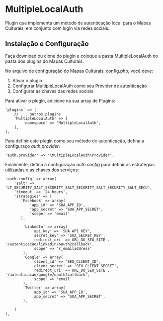 # MultipleLocalAuth

Plugin que implementa um método de autenticação local para o Mapas Culturais, em conjunto com login via redes sociais.

## Instalação e Configuração

Faça download ou clone do plugin e coloque a pasta MultipleLocalAuth no pasta dos plugins do Mapas Culturais.

No arquivo de configuração do Mapas Culturais, config.php, você deve:

1. Ativar o plugin
2. Configurar MultipleLocalAuth como seu Provider de autenticação
3. Configurar as chaves das redes sociais

Para ativar o plugin, adicione na sua array de Plugins:
```
'plugins' => [
    // ... outros plugins
    'MultipleLocalAuth' => [
        'namespace' => 'MultipleLocalAuth',
    ],
],
```

Para definir este plugin como seu método de autenticação, defina a configuraço *auth.provider*:
```
'auth.provider' => '\MultipleLocalAuth\Provider',
```

Finalmente, defina a configuração *auth.config* para definir as estratégias utilizadas e as chaves dos serviços:

```
'auth.config' => array(
    'salt' => 'LT_SECURITY_SALT_SECURITY_SALT_SECURITY_SALT_SECURITY_SALT_SECU',
    'timeout' => '24 hours',
    'strategies' => [
       'Facebook' => array(
           'app_id' => 'SUA_APP_ID',
           'app_secret' => 'SUA_APP_SECRET', 
           'scope' => 'email'
       ),

        'LinkedIn' => array(
            'api_key' => 'SUA_API_KEY',
            'secret_key' => 'SUA_SECRET_KEY',
            'redirect_uri' => URL_DO_SEU_SITE . '/autenticacao/linkedin/oauth2callback',
            'scope' => 'r_emailaddress'
        ),
        'Google' => array(
            'client_id' => 'SEU_CLIENT_ID',
            'client_secret' => 'SEU_CLIENT_SECRET',
            'redirect_uri' => URL_DO_SEU_SITE . '/autenticacao/google/oauth2callback',
            'scope' => 'email'
        ),
        'Twitter' => array(
            'app_id' => 'SUA_APP_ID', 
            'app_secret' => 'SUA_APP_SECRET', 
        ),

    ]
),
```
